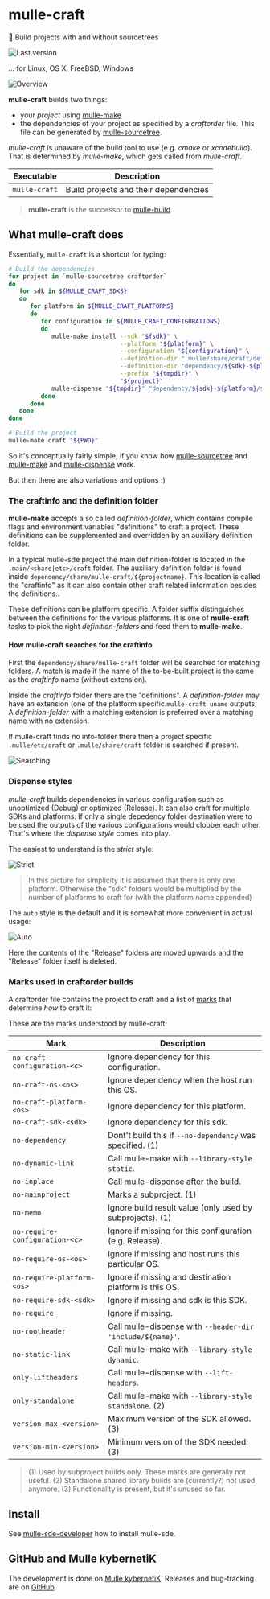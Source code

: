 # mulle-craft

🚬 Build projects with and without sourcetrees

![Last version](https://img.shields.io/github/tag/mulle-sde/mulle-craft.svg)

... for Linux, OS X, FreeBSD, Windows

![Overview](dox/mulle-sde-overview.png)

**mulle-craft** builds two things:

* your *project* using [mulle-make](https://github.com/mulle-sde/mulle-make)
* the dependencies of your project as specified by a *craftorder* file. This
file can be generated by [mulle-sourcetree](https://github.com/mulle-sde/mulle-sourcetree).

*mulle-craft* is unaware of the build tool to use (e.g. *cmake* or *xcodebuild*).
That is determined by *mulle-make*, which gets called from *mulle-craft*.


Executable    | Description
--------------|--------------------------------
`mulle-craft` | Build projects and their dependencies


> **mulle-craft** is the successor to
> [mulle-build](https://github.com/mulle-nat/mulle-build).



## What mulle-craft does

Essentially, `mulle-craft` is a shortcut for typing:

``` bash
# Build the dependencies
for project in `mulle-sourcetree craftorder`
do
   for sdk in ${MULLE_CRAFT_SDKS}
   do
      for platform in ${MULLE_CRAFT_PLATFORMS}
      do
         for configuration in ${MULLE_CRAFT_CONFIGURATIONS}
         do
            mulle-make install --sdk "${sdk}" \
                               --platform "${platform}" \
                               --configuration "${configuration}" \
                               --definition-dir ".mulle/share/craft/definition" \
                               --definition-dir "dependency/${sdk}-${platform}/share/mulle-craft/${project}/definition" \
                               --prefix "${tmpdir}" \
                               "${project}"
            mulle-dispense "${tmpdir}" "dependency/${sdk}-${platform}/${configuration}"
         done
      done
   done
done

# Build the project
mulle-make craft "${PWD}"
```


So it's conceptually fairly simple, if you know how
[mulle-sourcetree](https://github.com/mulle-sde/mulle-sourcetree) and
[mulle-make](https://github.com/mulle-sde/mulle-make) and
[mulle-dispense](https://github.com/mulle-sde/mulle-dispense) work.

But then there are also variations and options :)


### The craftinfo and the definition folder

**mulle-make** accepts a so called *definition-folder*, which contains compile
flags and environment variables "definitions" to craft a project.
These definitions can be supplemented and overridden by an auxiliary definition
folder.

In a typical mulle-sde project the main definition-folder is located in the
`.main/<share|etc>/craft` folder. The auxiliary definition folder is
found inside `dependency/share/mulle-craft/${projectname}`.
This location is called the "craftinfo" as it can also contain other craft
related information besides the definitions..

These definitions can be platform specific. A folder suffix
distinguishes between the definitions for the various platforms. It is one of
**mulle-craft** tasks to pick the right *definition-folders* and feed them to
**mulle-make**.


#### How mulle-craft searches for the craftinfo

First the `dependency/share/mulle-craft` folder will be searched
for matching folders. A match is made if the name of the to-be-built
project is the same as the *craftinfo* name (without extension).

Inside the *craftinfo* folder there are the "definitions". A *definition-folder*
may have an extension (one of the platform specific.`mulle-craft uname`
outputs. A *definition-folder* with a matching extension is preferred over a
matching name with no extension.

If mulle-craft finds no info-folder there then a project specific
`.mulle/etc/craft` or `.mulle/share/craft` folder is searched if present.

![Searching](dox/searchpath.png)


### Dispense styles

*mulle-craft* builds dependencies in various configuration such as
unoptimized (Debug) or optimized (Release). It can also craft for multiple
SDKs and platforms. If only a single depedency folder destination were to be
used the outputs of the various configurations would clobber each other.
That's where the *dispense style* comes into play.

The easiest to understand is the *strict* style.

![Strict](dox/dispense-strict.png)

> In this picture for simplicity it is assumed that there is only one
> platform. Otherwise the "sdk" folders would be multiplied by the number
> of platforms to craft for (with the platform name appended)

The `auto` style is the default and it is somewhat more convenient in actual
usage:

![Auto](dox/dispense-auto.png)

Here the contents of the "Release" folders are moved upwards and the "Release"
folder itself is deleted.


### Marks used in craftorder builds

A craftorder file contains the project to craft and a list of
[marks](https://github.com/mulle-sde/mulle-sourcetree) that determine _how_ to
craft it:

These are the marks understood by mulle-craft:

| Mark                           | Description                                               |
|--------------------------------|-----------------------------------------------------------|
| `no-craft-configuration-<c>`   | Ignore dependency for this configuration.                 |
| `no-craft-os-<os>`             | Ignore dependency when the host run this OS.              |
| `no-craft-platform-<os>`       | Ignore dependency for this platform.                      |
| `no-craft-sdk-<sdk>`           | Ignore dependency for this sdk.                           |
| `no-dependency`                | Dont't build this if `--no-dependency` was specified. (1) |
| `no-dynamic-link`              | Call mulle-make with `--library-style static`.            |
| `no-inplace`                   | Call mulle-dispense after the build.                      |
| `no-mainproject`               | Marks a subproject.                                   (1) |
| `no-memo`                      | Ignore build result value (only used by subprojects). (1) |
| `no-require-configuration-<c>` | Ignore if missing for this configuration (e.g. Release).  |
| `no-require-os-<os>`           | Ignore if missing and host runs this particular OS.       |
| `no-require-platform-<os>`     | Ignore if missing and destination platform is this OS.    |
| `no-require-sdk-<sdk>`         | Ignore if missing and sdk is this SDK.                    |
| `no-require`                   | Ignore if missing.                                        |
| `no-rootheader`                | Call mulle-dispense with `--header-dir 'include/${name}'`.|
| `no-static-link`               | Call mulle-make with `--library-style dynamic`.           |
| `only-liftheaders`             | Call mulle-dispense with `--lift-headers`.                |
| `only-standalone`              | Call mulle-make with `--library-style standalone`.    (2) |
| `version-max-<version>`        | Maximum version of the SDK allowed.                   (3) |
| `version-min-<version>`        | Minimum version of the SDK needed.                    (3) |


> (1) Used by subproject builds only. These marks are generally not useful.
> (2) Standalone shared library builds are (currently?) not used anymore.
> (3) Functionality is present, but it's unused so far.


## Install

See [mulle-sde-developer](//github.com/mulle-sde/mulle-sde-developer) how
to install mulle-sde.


## GitHub and Mulle kybernetiK

The development is done on
[Mulle kybernetiK](https://www.mulle-kybernetik.com/software/git/mulle-craft/master).
Releases and bug-tracking are on
[GitHub](https://github.com/mulle-sde/mulle-craft).


